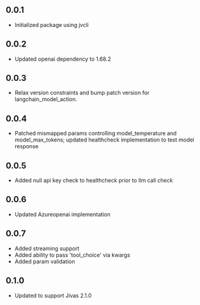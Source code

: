 ## 0.0.1
- Initialized package using jvcli

## 0.0.2
- Updated openai dependency to 1.68.2

## 0.0.3
- Relax version constraints and bump patch version for langchain_model_action.

## 0.0.4
- Patched mismapped params controlling model_temperature and model_max_tokens; updated healthcheck implementation to test model response

## 0.0.5
- Added null api key check to healthcheck prior to llm call check

## 0.0.6
- Updated Azureopenai implementation

## 0.0.7
- Added streaming support
- Added ability to pass 'tool_choice' via kwargs
- Added param validation

## 0.1.0
- Updated to support Jivas 2.1.0
